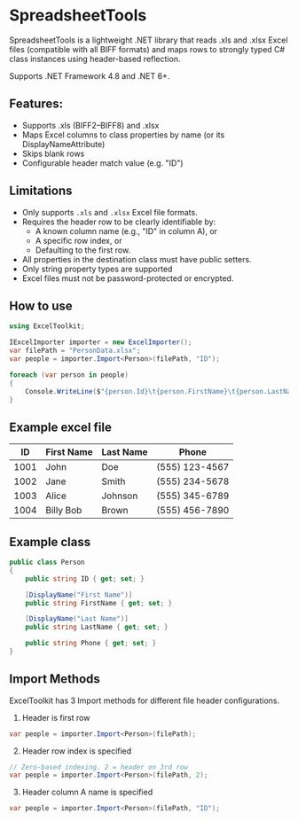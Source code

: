 # SpreadsheetTools

SpreadsheetTools is a lightweight .NET library that reads .xls and .xlsx Excel files (compatible with all BIFF formats) and maps rows to strongly typed C# class instances using header-based reflection.

Supports .NET Framework 4.8 and .NET 6+.

## Features:
- Supports .xls (BIFF2–BIFF8) and .xlsx
- Maps Excel columns to class properties by name (or its DisplayNameAttribute)
- Skips blank rows
- Configurable header match value (e.g. "ID")

## Limitations
- Only supports `.xls` and `.xlsx` Excel file formats.
- Requires the header row to be clearly identifiable by:
  - A known column name (e.g., "ID" in column A), or
  - A specific row index, or
  - Defaulting to the first row.
- All properties in the destination class must have public setters.
- Only string property types are supported
- Excel files must not be password-protected or encrypted.

## How to use
```c#
using ExcelToolkit;

IExcelImporter importer = new ExcelImporter();
var filePath = "PersonData.xlsx";
var people = importer.Import<Person>(filePath, "ID");

foreach (var person in people)
{
    Console.WriteLine($"{person.Id}\t{person.FirstName}\t{person.LastName}\t{person.Phone}");
}
```

## Example excel file
| ID   | First Name | Last Name | Phone         |
|------|------------|-----------|---------------|
| 1001 | John       | Doe       | (555) 123-4567|
| 1002 | Jane       | Smith     | (555) 234-5678|
| 1003 | Alice      | Johnson   | (555) 345-6789|
| 1004 | Billy Bob  | Brown     | (555) 456-7890|

## Example class
```c#
public class Person
{
    public string ID { get; set; }

    [DisplayName("First Name")]
    public string FirstName { get; set; }

    [DisplayName("Last Name")]
    public string LastName { get; set; }

    public string Phone { get; set; }
}
```

## Import Methods
ExcelToolkit has 3 Import methods for different file header configurations.
1. Header is first row
```c#
var people = importer.Import<Person>(filePath);
```

2. Header row index is specified
```c#
// Zero-based indexing. 2 = header on 3rd row
var people = importer.Import<Person>(filePath, 2);
```

3. Header column A name is specified
```c#
var people = importer.Import<Person>(filePath, "ID");
```
